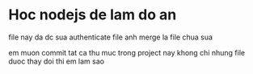# Hoc nodejs de lam do an
 

 file nay da dc sua authenticate
  file anh merge la file chua sua

em muon commit tat ca thu muc trong project  nay khong chi nhung file duoc thay doi thi em lam sao